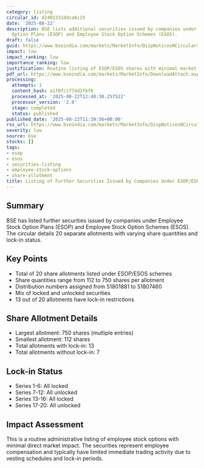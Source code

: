 ```yaml
---
category: listing
circular_id: d2401331ddca6c15
date: '2025-08-22'
description: BSE lists additional securities issued by companies under Employee Stock
  Option Plans (ESOP) and Employee Stock Option Schemes (ESOS).
draft: false
guid: https://www.bseindia.com/markets/MarketInfo/DispNoticesNCirculars.aspx?Noticeid={0099BC49-3026-4CA3-9277-C98D4381906F}&noticeno=20250822-22&dt=08/22/2025&icount=22&totcount=29&flag=0
impact: low
impact_ranking: low
importance_ranking: low
justification: Routine listing of ESOP/ESOS shares with minimal market impact
pdf_url: https://www.bseindia.com/markets/MarketInfo/DownloadAttach.aspx?id=20250822-22&attachedId=59a1fa5d-b56e-40c5-9156-91d3afd3fbb3
processing:
  attempts: 1
  content_hash: a1f8fc1f74d2fbf6
  processed_at: '2025-08-22T12:40:30.257522'
  processor_version: '2.0'
  stage: completed
  status: published
published_date: '2025-08-22T11:39:56+00:00'
rss_url: https://www.bseindia.com/markets/MarketInfo/DispNoticesNCirculars.aspx?Noticeid={0099BC49-3026-4CA3-9277-C98D4381906F}&noticeno=20250822-22&dt=08/22/2025&icount=22&totcount=29&flag=0
severity: low
source: bse
stocks: []
tags:
- esop
- esos
- securities-listing
- employee-stock-options
- share-allotment
title: Listing of Further Securities Issued by Companies Under ESOP/ESOS
---
```


## Summary

BSE has listed further securities issued by companies under Employee Stock Option Plans (ESOP) and Employee Stock Option Schemes (ESOS). The circular details 20 separate allotments with varying share quantities and lock-in status.

## Key Points

- Total of 20 share allotments listed under ESOP/ESOS schemes
- Share quantities range from 112 to 750 shares per allotment
- Distribution numbers assigned from 51801881 to 51807460
- Mix of locked and unlocked securities
- 13 out of 20 allotments have lock-in restrictions

## Share Allotment Details

- Largest allotment: 750 shares (multiple entries)
- Smallest allotment: 112 shares
- Total allotments with lock-in: 13
- Total allotments without lock-in: 7

## Lock-in Status

- Series 1-6: All locked
- Series 7-12: All unlocked
- Series 13-16: All locked
- Series 17-20: All unlocked

## Impact Assessment

This is a routine administrative listing of employee stock options with minimal direct market impact. The securities represent employee compensation and typically have limited immediate trading activity due to vesting schedules and lock-in periods.